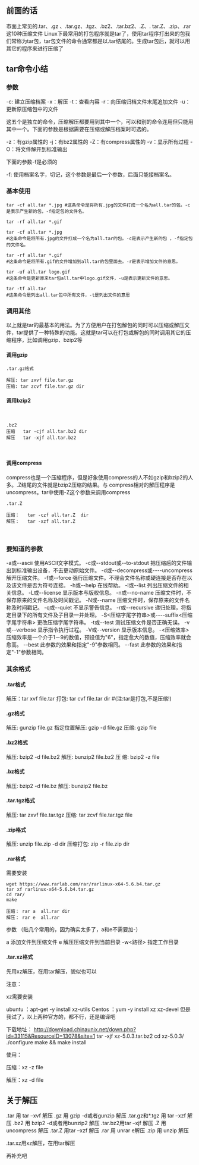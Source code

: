 ## 前面的话

市面上常见的.tar、.gz 、.tar.gz、.tgz、.bz2、.tar.bz2、.Z、. tar.Z、.zip、.rar这10种压缩文件
Linux下最常用的打包程序就是tar了，使用tar程序打出来的包我们常称为tar包，tar包文件的命令通常都是以.tar结尾的。生成tar包后，就可以用其它的程序来进行压缩了

## tar命令小结


### 参数

-c: 建立压缩档案 
-x：解压 
-t：查看内容 
-r：向压缩归档文件末尾追加文件 
-u：更新原压缩包中的文件

这五个是独立的命令，压缩解压都要用到其中一个，可以和别的命令连用但只能用其中一个。下面的参数是根据需要在压缩或解压档案时可选的。

-z：有gzip属性的 
-j：有bz2属性的 
-Z：有compress属性的 
-v：显示所有过程 
-O：将文件解开到标准输出 


下面的参数-f是必须的

-f: 使用档案名字，切记，这个参数是最后一个参数，后面只能接档案名。 

### 基本使用

```
tar -cf all.tar *.jpg #这条命令是将所有.jpg的文件打成一个名为all.tar的包。-c是表示产生新的包，-f指定包的文件名。 
```

```
tar -rf all.tar *.gif

tar -cf all.tar *.jpg
#这条命令是将所有.jpg的文件打成一个名为all.tar的包。-c是表示产生新的包 ，-f指定包的文件名。
```

```
tar -rf all.tar *.gif
#这条命令是将所有.gif的文件增加到all.tar的包里面去。-r是表示增加文件的意思。
```

```
tar -uf all.tar logo.gif
#这条命令是更新原来tar包all.tar中logo.gif文件，-u是表示更新文件的意思。
```

```
tar -tf all.tar
#这条命令是列出all.tar包中所有文件，-t是列出文件的意思
```



### 调用其他

以上就是tar的最基本的用法。为了方便用户在打包解包的同时可以压缩或解压文件，tar提供了一种特殊的功能。这就是tar可以在打包或解包的同时调用其它的压缩程序，比如调用gzip、bzip2等

####  调用gzip

```
.tar.gz格式

解压: tar zxvf file.tar.gz
压缩: tar zcvf file.tar.gz dir 
```



#### 调用bzip2

​	

```
.bz2
压缩	 tar -cjf all.tar.bz2 dir
解压	 tar -xjf all.tar.bz2
```


​	

#### 调用compress

compress也是一个压缩程序，但是好象使用compress的人不如gzip和bzip2的人多。.Z结尾的文件就是bzip2压缩的结果。与 compress相对的解压程序是uncompress。tar中使用-Z这个参数来调用compress

```
.tar.Z 

压缩：   tar -czf all.tar.Z  dir
解压：   tar -xzf all.tar.Z
```


​	
### 要知道的参数

-a或--ascii 使用ASCII文字模式。 
-c或--stdout或--to-stdout 把压缩后的文件输出到标准输出设备，不去更动原始文件。 
-d或--decompress或----uncompress 解开压缩文件。 
-f或--force 强行压缩文件。不理会文件名称或硬连接是否存在以及该文件是否为符号连接。 
-h或--help 在线帮助。 
-l或--list 列出压缩文件的相关信息。 
-L或--license 显示版本与版权信息。 
-n或--no-name 压缩文件时，不保存原来的文件名称及时间戳记。 
-N或--name 压缩文件时，保存原来的文件名称及时间戳记。 
-q或--quiet 不显示警告信息。 
-r或--recursive 递归处理，将指定目录下的所有文件及子目录一并处理。 
-S<压缩字尾字符串>或----suffix<压缩字尾字符串> 更改压缩字尾字符串。 
-t或--test 测试压缩文件是否正确无误。 
-v或--verbose 显示指令执行过程。 
-V或--version 显示版本信息。 
-<压缩效率> 压缩效率是一个介于1－9的数值，预设值为"6"，指定愈大的数值，压缩效率就会愈高。 
--best 此参数的效果和指定"-9"参数相同。 
--fast 此参数的效果和指定"-1"参数相同。

### 其余格式

#### .tar格式

解压：tar xvf file.tar
打包: tar cvf file.tar dir  #(注:tar是打包,不是压缩!) 

#### .gz格式

解压: gunzip file.gz
指定位置解压: gzip -d file.gz
压缩: gzip file

#### .bz2格式

解压: bzip2 -d file.bz2
解压: bunzip2 file.bz2
压 缩: bzip2 -z file 

#### .bz格式


解压: bzip2 -d file.bz
解压: bunzip2 file.bz 

#### .tar.tgz格式

解压: tar zxvf file.tar.tgz
压缩: tar zcvf file.tar.tgz file 

#### .zip格式

解压: unzip file.zip -d dir
压缩打包: zip -r file.zip dir 

#### .rar格式

需要安装 

```
wget https://www.rarlab.com/rar/rarlinux-x64-5.6.b4.tar.gz
tar xf rarlinux-x64-5.6.b4.tar.gz
cd rar/
make 

压缩： rar a  all.rar dir 
解压： rar e  all.rar
```


参数 （贴几个常用的，因为确实太多了，a和e不需要加-）

a               添加文件到压缩文件
e               解压压缩文件到当前目录
-w<路径>        指定工作目录



#### .tar.xz格式

先用xz解压，在用tar解压，貌似也可以

注意：

xz需要安装

ubuntu ：apt-get -y install xz-utils
Centos ：yum -y install xz xz-devel
但是我试了，以上两种官方的，都不行，还是编译吧

下载地址： http://download.chinaunix.net/down.php?id=33115&ResourceID=13078&site=1
tar -xjf xz-5.0.3.tar.bz2 
cd xz-5.0.3/
./configure 
make && make install 

使用：

压缩：xz -z file

解压：xz -d file


## 关于解压

.tar 用 tar –xvf 解压
.gz 用 gzip -d或者gunzip 解压
.tar.gz和*.tgz 用 tar –xzf 解压
.bz2 用 bzip2 -d或者用bunzip2 解压
.tar.bz2用tar –xjf 解压
.Z 用 uncompress 解压
.tar.Z 用tar –xzf 解压
.rar 用 unrar e解压
.zip 用 unzip 解压

.tar.xz用xz解压，在用tar解压


再补充吧
